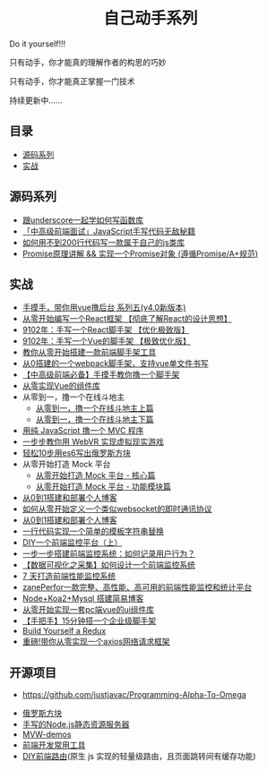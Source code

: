 <h1 align="center">自己动手系列</h1>

Do it yourself!!!

只有动手，你才能真的理解作者的构思的巧妙

只有动手，你才能真正掌握一门技术

持续更新中……


## 目录

* [源码系列](#源码系列)
* [实战](#实战)


## 源码系列


* [跟underscore一起学如何写函数库](https://juejin.im/post/5c7e9680e51d451581086bc4)
* [「中高级前端面试」JavaScript手写代码无敌秘籍](https://juejin.im/post/5c9c3989e51d454e3a3902b6)
* [如何用不到200行代码写一款属于自己的js类库](https://juejin.im/post/5d1e26a2e51d45595319e3a9)
* [Promise原理讲解 && 实现一个Promise对象 (遵循Promise/A+规范)](https://juejin.im/post/5aa7868b6fb9a028dd4de672)
 
## 实战
* [手摸手，带你用vue撸后台 系列五(v4.0新版本)](https://juejin.im/post/5c92ff94f265da6128275a85)
* [从零开始编写一个React框架 【彻底了解React的设计思想】](https://segmentfault.com/a/1190000020034137#articleHeader0)
* [9102年：手写一个React脚手架 【优化极致版】](https://segmentfault.com/a/1190000019126657)
* [9102年：手写一个Vue的脚手架 【极致优化版】](https://segmentfault.com/a/1190000019207033)
* [教你从零开始搭建一款前端脚手架工具](https://segmentfault.com/a/1190000006190814)
* [从0搭建的一个webpack脚手架，支持vue单文件书写](https://juejin.im/post/5cc55c336fb9a032086dd701)
* [【中高级前端必备】手摸手教你撸一个脚手架](https://juejin.im/post/5d37d982e51d45108c59a635)
* [从零实现Vue的组件库](https://juejin.im/post/5c0b8ece5188254f9e2809fe)
* 从零到一，撸一个在线斗地主
  * [从零到一，撸一个在线斗地主上篇](http://www.alloyteam.com/2019/07/13829/)
  * [从零到一，撸一个在线斗地主下篇](http://www.alloyteam.com/2019/07/13834/)
* [用纯 JavaScript 撸一个 MVC 程序](https://segmentfault.com/a/1190000020007033)
* [一步步教你用 WebVR 实现虚拟现实游戏](https://segmentfault.com/a/1190000019135847)
* [轻松10步用es6写出俄罗斯方块](https://segmentfault.com/a/1190000008181905)
* 从零开始打造 Mock 平台
  * [从零开始打造 Mock 平台 - 核心篇](https://juejin.im/post/5a746514f265da4e8e7835bd)
  * [从零开始打造 Mock 平台 - 功能模块篇](https://juejin.im/post/5a7a8f195188257a6a78b457)
* [从0到1搭建和部署个人博客](https://juejin.im/post/5ae170e1f265da0b7527d0dc)
* [如何从零开始定义一个类似websocket的即时通讯协议](https://segmentfault.com/a/1190000019560096)
* [从0到1搭建和部署个人博客](https://juejin.im/post/5ae170e1f265da0b7527d0dc)
* [一行代码实现一个简单的模板字符串替换](https://github.com/jawil/blog/issues/32)
* [DIY一个前端监控平台（上）](https://juejin.im/post/5c8cd7bd5188257ed47b22fe)
* [一步一步搭建前端监控系统：如何记录用户行为？](https://juejin.im/post/5d44ec1cf265da039a2869c0)
* [【数据可视化之采集】如何设计一个前端监控系统](https://juejin.im/entry/58834ecb1b69e60058d8f73a)
* [7 天打造前端性能监控系统](http://fex.baidu.com/blog/2014/05/build-performance-monitor-in-7-days/)
* [zanePerfor一款完整、高性能、高可用的前端性能监控和统计平台](https://github.com/wangweianger/zanePerfor)
* [Node+Koa2+Mysql 搭建简易博客](http://www.wclimb.site/2017/07/12/Node-Koa2-Mysql-%E6%90%AD%E5%BB%BA%E7%AE%80%E6%98%93%E5%8D%9A%E5%AE%A2/)
* [从零开始实现一套pc端vue的ui组件库](https://segmentfault.com/a/1190000020193444)
* [【手把手】15分钟搭一个企业级脚手架](https://juejin.im/post/5d650613f265da03951a0364)
* [Build Yourself a Redux](https://zapier.com/engineering/how-to-build-redux/)
* [重磅!带你从零实现一个axios网络请求框架](https://segmentfault.com/a/1190000020601672)


## 开源项目
- https://github.com/justjavac/Programming-Alpha-To-Omega
* [俄罗斯方块](https://github.com/timmyLan/tetris)
* [手写的Node.js静态资源服务器](https://segmentfault.com/a/1190000019936510)
* [MVW-demos](https://github.com/livoras/MVW-demos)
* [前端开发常用工具](https://github.com/yimogit/metools-plugin)
* [DIY前端路由](https://github.com/biaochenxuying/route)(原生 js 实现的轻量级路由，且页面跳转间有缓存功能)

